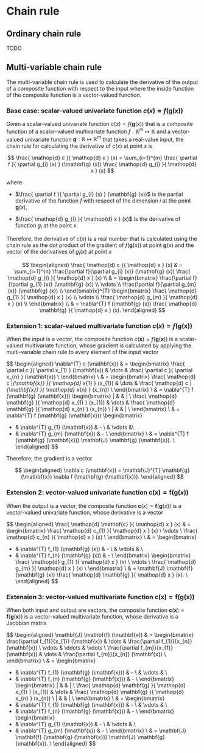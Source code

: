 # Chain rule

## Ordinary chain rule

TODO

## Multi-variable chain rule

The multi-variable chain rule is used to calculate the derivative of the output of a composite function with respect to the input where the inside function of the composite function is a vector-valued function. 

### Base case: scalar-valued univariate function $c (x) = f (\mathbf{g} (x))$

Given a scalar-valued univariate function $c (x) = f (\mathbf{g} (x))$ that is a composite function of a scalar-valued multivariate function $f: \mathbb{R}^{m} \mapsto \mathbb{R}$ and a vector-valued univariate function $\mathbf{g}: \mathbb{R} \mapsto \mathbb{R}^{m}$ that takes a real-value input, 
the chain rule for calculating the derivative of $c (x)$ at point $x$ is 

$$
\frac{ \mathop{d} c }{ \mathop{d} x } (x) = \sum_{i=1}^{m} \frac{ \partial f }{ \partial g_{i} (x) } (\mathbf{g} (x)) \frac{ \mathop{d} g_{i} }{ \mathop{d} x } (x)
$$

where 

- $\frac{ \partial f }{ \partial g_{i} (x) } (\mathbf{g} (x))$ is the partial derivative of the function $f$ with respect of the dimension $i$ at the point $\mathbf{g} (x)$,

- $\frac{ \mathop{d} g_{i} }{ \mathop{d} x } (x)$ is the derivative of function $g_{i}$ at the point $x$.

Therefore, the derivative of $c (x)$ is a real number that is calculated using the chain rule as the dot product of the gradient of $f (\mathbf{g} (x))$ at point $\mathbf{g} (x)$ and the vector of the derivatives of $g_{i} (x)$ at point $x$

$$
\begin{aligned}
\frac{ \mathop{d} c }{ \mathop{d} x } (x) 
& = \sum_{i=1}^{n} \frac{\partial f}{\partial g_{i} (x)} (\mathbf{g} (x)) \frac{ \mathop{d} g_{i} }{ \mathop{d} x } (x)
\\
& = 
\begin{bmatrix}
\frac{\partial f}{\partial g_{1} (x)} (\mathbf{g} (x)) \\
\vdots \\
\frac{\partial f}{\partial g_{m} (x)} (\mathbf{g} (x)) \\
\end{bmatrix}^{T}
\begin{bmatrix}
\frac{ \mathop{d} g_{1} }{ \mathop{d} x } (x) \\
\vdots \\
\frac{ \mathop{d} g_{m} }{ \mathop{d} x } (x) \\
\end{bmatrix}
\\
& = \nabla^{T} f (\mathbf{g} (x)) \frac{ \mathop{d} \mathbf{g} }{ \mathop{d} x } (x).
\end{aligned}
$$

### Extension 1: scalar-valued multivariate function $c (x) = f (\mathbf{g} (\mathbf{x}))$

When the input is a vector, 
the composite function $c (\mathbf{x}) = f (\mathbf{g} (\mathbf{x}))$ is a scalar-valued multivariate function, 
whose gradient is calculated by applying the multi-variable chain rule to every element of the input vector

$$
\begin{aligned}
\nabla^{T} c (\mathbf{x}) 
& = 
\begin{bmatrix}
\frac{ \partial c }{ \partial x_{1} } (\mathbf{x}) & \dots & \frac{ \partial c }{ \partial x_{n} } (\mathbf{x}) \\
\end{bmatrix}
\\
& = 
\begin{bmatrix}
\frac{ \mathop{d} c |_{\mathbf{x}} }{ \mathop{d} x_{1} } (x_{1}) & \dots & \frac{ \mathop{d} c |_{\mathbf{x}} }{ \mathop{d} x_{n} } (x_{n}) \\
\end{bmatrix}
\\
& = \nabla^{T} f (\mathbf{g} (\mathbf{x})) 
\begin{bmatrix}
| & & | \\
\frac{ \mathop{d} \mathbf{g} }{ \mathop{d} x_{1} } (x_{1}) & \dots & \frac{ \mathop{d} \mathbf{g} }{ \mathop{d} x_{n} } (x_{n}) \\
| & & | \\ 
\end{bmatrix}
\\
& = \nabla^{T} f (\mathbf{g} (\mathbf{x})) 
\begin{bmatrix}
- & \nabla^{T} g_{1} (\mathbf{x}) & - \\
& \vdots &\\
- & \nabla^{T} g_{m} (\mathbf{x}) & - \\
\end{bmatrix}
\\
& = \nabla^{T} f (\mathbf{g} (\mathbf{x})) \mathbf{J} \mathbf{g} (\mathbf{x}).
\\
\end{aligned}
$$

Therefore, the gradient is a vector 

$$
\begin{aligned}
\nabla c (\mathbf{x}) = \mathbf{J}^{T} \mathbf{g} (\mathbf{x}) \nabla f (\mathbf{g} (\mathbf{x})).
\end{aligned}
$$

### Extension 2: vector-valued univariate function $\mathbf{c} (x) = \mathbf{f} (\mathbf{g} (x))$

When the output is a vector, 
the composite function $\mathbf{c} (x) = \mathbf{f} (\mathbf{g} (x))$ is a vector-valued univariate function,
whose derivative is a vector

$$
\begin{aligned}
\frac{ \mathop{d} \mathbf{c} }{ \mathop{d} x } (x) 
& = 
\begin{bmatrix}
\frac{ \mathop{d} c_{1} }{ \mathop{d} x } (x) \\
\vdots \\
\frac{ \mathop{d} c_{n} }{ \mathop{d} x } (x) \\
\end{bmatrix}
\\
& = \begin{bmatrix}
- & \nabla^{T} f_{1} (\mathbf{g} (x)) & - \\
& \vdots & \\
- & \nabla^{T} f_{n} (\mathbf{g} (x)) & - \\
\end{bmatrix}
\begin{bmatrix}
\frac{ \mathop{d} g_{1} }{ \mathop{d} x } (x) \\
\vdots \\
\frac{ \mathop{d} g_{m} }{ \mathop{d} x } (x) \\
\end{bmatrix}
\\
& = \mathbf{J} \mathbf{f} (\mathbf{g} (x)) \frac{ \mathop{d} \mathbf{g} }{ \mathop{d} x } (x).
\\
\end{aligned}
$$

### Extension 3: vector-valued multivariate function $\mathbf{c} (\mathbf{x}) = \mathbf{f} (\mathbf{g} (\mathbf{x}))$

When both input and output are vectors, 
the composite function $\mathbf{c} (\mathbf{x}) = \mathbf{f} (\mathbf{g} (\mathbf{x}))$ is a vector-valued multivariate function,
whose derivative is a Jacobian matrix

$$
\begin{aligned}
\mathbf{J} \mathbf{f} (\mathbf{x}) & = \begin{bmatrix}
\frac{\partial f_{1}}{x_{1}} (\mathbf{x}) & \dots & \frac{\partial f_{1}}{x_{n}} (\mathbf{x}) \\
\vdots & \ddots & \vdots \\
\frac{\partial f_{m}}{x_{1}} (\mathbf{x}) & \dots & \frac{\partial f_{m}}{x_{n}} (\mathbf{x}) \\
\end{bmatrix}
\\
& = \begin{bmatrix}
- & \nabla^{T} f_{1} (\mathbf{g} (\mathbf{x})) & - \\
& \vdots & \\
- & \nabla^{T} f_{n} (\mathbf{g} (\mathbf{x})) & - \\
\end{bmatrix}
\begin{bmatrix}
| & & | \\
\frac{ \mathop{d} \mathbf{g} }{ \mathop{d} x_{1} } (x_{1}) & \dots & \frac{ \mathop{d} \mathbf{g} }{ \mathop{d} x_{n} } (x_{n}) \\
| & & | \\ 
\end{bmatrix}
\\
& = 
\begin{bmatrix}
- & \nabla^{T} f_{1} (\mathbf{g} (\mathbf{x})) & - \\
& \vdots & \\
- & \nabla^{T} f_{n} (\mathbf{g} (\mathbf{x})) & - \\
\end{bmatrix}
\begin{bmatrix}
- & \nabla^{T} g_{1} (\mathbf{x}) & - \\
& \vdots & \\
- & \nabla^{T} g_{m} (\mathbf{x}) & - \\
\end{bmatrix}
\\
& = \mathbf{J} \mathbf{f} (\mathbf{g} (\mathbf{x})) \mathbf{J} \mathbf{g} (\mathbf{x}).
\\
\end{aligned}
$$